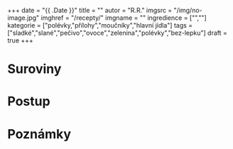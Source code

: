 
+++
date = "{{ .Date }}"
title = ""
autor = "R.R."
imgsrc = "/img/no-image.jpg"
imghref = "/recepty/"
imgname = ""
ingredience = ["",""]
kategorie = ["polévky,"přílohy","moučníky","hlavní jídla"]
tags = ["sladké","slané","pečivo","ovoce","zelenina","polévky","bez-lepku"]
draft = true
+++


# Suroviny
# Postup
# Poznámky

<!-- --> 